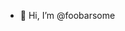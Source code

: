- 👋 Hi, I’m @foobarsome

<!---
foobarsome/foobarsome is a ✨ special ✨ repository because its `README.md` (this file) appears on your GitHub profile.
You can click the Preview link to take a look at your changes.
--->
